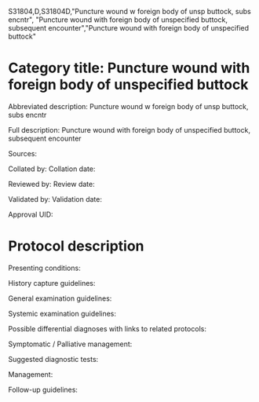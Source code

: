 S31804,D,S31804D,"Puncture wound w foreign body of unsp buttock, subs encntr", "Puncture wound with foreign body of unspecified buttock, subsequent encounter","Puncture wound with foreign body of unspecified buttock"
# Category title: Puncture wound with foreign body of unspecified buttock

Abbreviated description: Puncture wound w foreign body of unsp buttock, subs encntr

Full description: Puncture wound with foreign body of unspecified buttock, subsequent encounter

Sources:

Collated by:
Collation date:

Reviewed by:
Review date:

Validated by:
Validation date:

Approval UID:

# Protocol description

Presenting conditions:

History capture guidelines:

General examination guidelines:

Systemic examination guidelines:

Possible differential diagnoses with links to related protocols:

Symptomatic / Palliative management:

Suggested diagnostic tests:

Management:

Follow-up guidelines:
